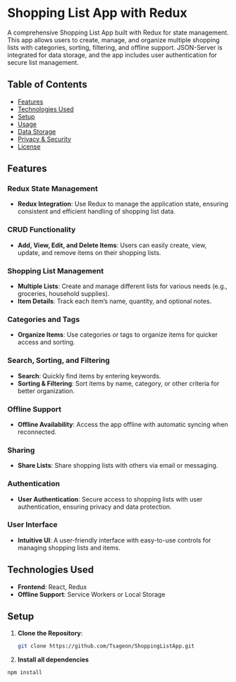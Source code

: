 # Shopping List App with Redux
A comprehensive Shopping List App built with Redux for state management. This app allows users to create, manage, and organize multiple shopping lists with categories, sorting, filtering, and offline support. JSON-Server is integrated for data storage, and the app includes user authentication for secure list management.

## Table of Contents
- [Features](#features)
- [Technologies Used](#technologies-used)
- [Setup](#setup)
- [Usage](#usage)
- [Data Storage](#data-storage)
- [Privacy & Security](#privacy--security)
- [License](#license)

## Features
### Redux State Management
- **Redux Integration**: Use Redux to manage the application state, ensuring consistent and efficient handling of shopping list data.

### CRUD Functionality
- **Add, View, Edit, and Delete Items**: Users can easily create, view, update, and remove items on their shopping lists.

### Shopping List Management
- **Multiple Lists**: Create and manage different lists for various needs (e.g., groceries, household supplies).
- **Item Details**: Track each item’s name, quantity, and optional notes.

### Categories and Tags
- **Organize Items**: Use categories or tags to organize items for quicker access and sorting.

### Search, Sorting, and Filtering
- **Search**: Quickly find items by entering keywords.
- **Sorting & Filtering**: Sort items by name, category, or other criteria for better organization.

### Offline Support
- **Offline Availability**: Access the app offline with automatic syncing when reconnected.

### Sharing
- **Share Lists**: Share shopping lists with others via email or messaging.

### Authentication
- **User Authentication**: Secure access to shopping lists with user authentication, ensuring privacy and data protection.

### User Interface
- **Intuitive UI**: A user-friendly interface with easy-to-use controls for managing shopping lists and items.

## Technologies Used
- **Frontend**: React, Redux
- **Offline Support**: Service Workers or Local Storage

## Setup
1. **Clone the Repository**:
   ```bash
   git clone https://github.com/Tsageon/ShoppingListApp.git

2. **Install all dependencies**
  ```bash
  npm install